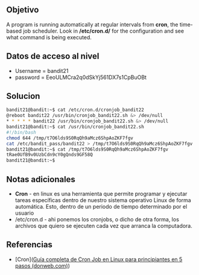 ## Objetivo
A program is running automatically at regular intervals from **cron**, the time-based job scheduler. Look in **/etc/cron.d/** for the configuration and see what command is being executed.
## Datos de acceso al nivel
* Username = bandit21
* password = EeoULMCra2q0dSkYj561DX7s1CpBuOBt
## Solucion
````bash
bandit21@bandit:~$ cat /etc/cron.d/cronjob_bandit22
@reboot bandit22 /usr/bin/cronjob_bandit22.sh &> /dev/null
* * * * * bandit22 /usr/bin/cronjob_bandit22.sh &> /dev/null
bandit21@bandit:~$ cat /usr/bin/cronjob_bandit22.sh
#!/bin/bash
chmod 644 /tmp/t7O6lds9S0RqQh9aMcz6ShpAoZKF7fgv
cat /etc/bandit_pass/bandit22 > /tmp/t7O6lds9S0RqQh9aMcz6ShpAoZKF7fgv
bandit21@bandit:~$ cat /tmp/t7O6lds9S0RqQh9aMcz6ShpAoZKF7fgv
tRae0UfB9v0UzbCdn9cY0gQnds9GF58Q
bandit21@bandit:~$
````
## Notas adicionales
- **Cron** -  en linux es una herramienta que permite programar y ejecutar tareas específicas dentro de nuestro sistema operativo Linux de forma automática. Esto, dentro de un periodo de tiempo determinado por el usuario
- /etc/cron.d - ahi ponemos los cronjobs, o dicho de otra forma, los archivos que quiero se ejecuten cada vez que arranca la computadora.
## Referencias
- [Cron]([Guía completa de Cron Job en Linux para principiantes en 5 pasos (donweb.com)](https://guias.donweb.com/guia-completa-de-cron-job-en-linux/#:~:text=Cron%20Job%20en%20linux%20es,tiempo%20determinado%20por%20el%20usuario.))
